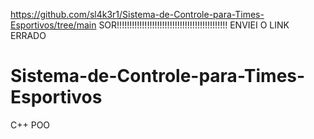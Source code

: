 https://github.com/sl4k3r1/Sistema-de-Controle-para-Times-Esportivos/tree/main
SOR!!!!!!!!!!!!!!!!!!!!!!!!!!!!!!!!!!!!!!!!!!!!
ENVIEI O LINK ERRADO
# Sistema-de-Controle-para-Times-Esportivos
C++
POO
